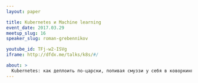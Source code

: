 ```yaml
---
layout: paper

title: Kubernetes и Machine learning
event_date: 2017.03.29
meetup_slug: 16
speaker_slug: roman-grebennikov

youtube_id: TFj-w2-ISVg
iframe: http://dfdx.me/talks/k8s/#/

about: >
  Kubernetes: как деплоить по-царски, попивая смуззи у себя в коворкинге
---
```

